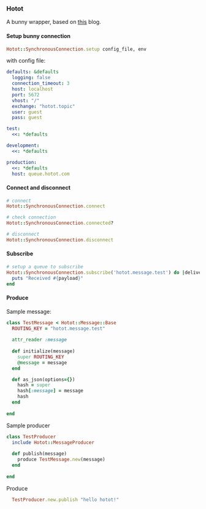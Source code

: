 ### Hotot

A bunny wrapper, based on [this](http://blog.brianploetz.com/post/36886084370/producing-amqp-messages-from-ruby-on-rails-applications) blog.

#### Setup bunny connection

```Ruby
Hotot::SynchronousConnection.setup config_file, env
```

with config file:
```Yaml
defaults: &defaults
  logging: false
  connection_timeout: 3
  host: localhost
  port: 5672
  vhost: "/"
  exchange: "hotot.topic"
  user: guest
  pass: guest

test:
  <<: *defaults

development:
  <<: *defaults

production:
  <<: *defaults
  host: queue.hotot.com
```

#### Connect and disconnect

```Ruby
# connect
Hotot::SynchronousConnection.connect

# check connection
Hotot::SynchronousConnection.connected?

# disconnect
Hotot::SynchronousConnection.disconnect
```

#### Subscribe

```Ruby
# setup a queue to subscribe
Hotot::SynchronousConnection.subscribe('hotot.message.test') do |delivery_info, metadata, payload|
  puts "Received #{payload}"
end
```

#### Produce

Sample message:
```Ruby
class TestMessage < Hotot::Message::Base
  ROUTING_KEY = "hotot.message.test"
  
  attr_reader :message
  
  def initialize(message)
    super ROUTING_KEY
    @message = message
  end

  def as_json(options={})
    hash = super
    hash[:message] = message
    hash
  end
  
end
```

Sample producer
```Ruby
class TestProducer
  include Hotot::MessageProducer
  
  def publish(message)
    produce TestMessage.new(message)
  end
  
end
```

Produce
```Ruby
  TestProducer.new.publish "hello hotot!"
```